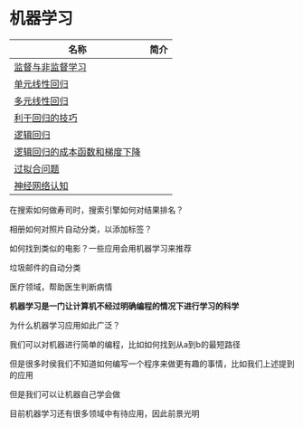 # 机器学习

| 名称 | 简介 |
| - | - |
| [监督与非监督学习](Unit1.md) | |
| [单元线性回归](Unit2.md) | |
| [多元线性回归](Unit3.md) | |
| [利于回归的技巧](Unit4.md) | |
| [逻辑回归](Unit5.md) | |
| [逻辑回归的成本函数和梯度下降](Unit6.md) | |
| [过拟合问题](Unit7.md) | |
| [神经网络认知](Unit8.md) | |

在搜索如何做寿司时，搜索引擎如何对结果排名？

相册如何对照片自动分类，以添加标签？

如何找到类似的电影？一些应用会用机器学习来推荐

垃圾邮件的自动分类

医疗领域，帮助医生判断病情

**机器学习是一门让计算机不经过明确编程的情况下进行学习的科学**


为什么机器学习应用如此广泛？

我们可以对机器进行简单的编程，比如如何找到从a到b的最短路径

但是很多时侯我们不知道如何编写一个程序来做更有趣的事情，比如我们上述提到的应用

但是我们可以让机器自己学会做

目前机器学习还有很多领域中有待应用，因此前景光明
